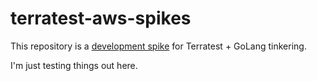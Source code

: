 terratest-aws-spikes
====================

This repository is a [development spike][1] for Terratest + GoLang tinkering.

I'm just testing things out here.

[1]: https://en.wikipedia.org/wiki/Spike_(software_development)
